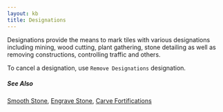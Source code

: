 ```yaml
---
layout: kb
title: Designations
---
```


Designations provide the means to mark tiles with various designations including mining, wood cutting, plant gathering, stone detailing as well as removing constructions, controlling traffic and others.

To cancel a designation, use `Remove Designations` designation.

##### See Also

[Smooth Stone](smoothing.html),
[Engrave Stone](engraving.html),
[Carve Fortifications](fortification.html)

<!-- [Labor](labors.html) requirements:

Mining: Mine, Channel, Remove Up Stairs/Ramps, Upward Stairway, Downward Stairway, Up/Down Stairway, Upward Ramp

Wood cutting: Chop Down Trees

#### Available Designations

**Mine** - Mark tiles to be mined out, removing stone/soil walls and leaving stone/soil floors. May leave stone/ore/gems. (req. Mining labor)

**Channel** - Mark tiles to be channeled out, removing the stone/soil wall on that tile, the floor, and replacing the stone/soil floor below with a ramp. May leave stone/ore/gem. (req. Mining labor)

**Remove Up Stairs/Ramps** - Mark tiles to remove natural ramps and dug ramps/stairs. (req. Mining labor)

**Upward Stairway** - Mark walls to be dug out and replaced with upward stairs. (req. Mining labor)

**Downward Stairway** - Mark walls or floors to be dug out and replaced with downard stairs. (req. Mining labor)

**Up/Down Stairway** - Mark walls to be dug out and replaced with upward/downward stairs. (req. Mining labor)

**Upward Ramp** - Mark walls to be dug out and replaced with upward ramps. (req. Mining labor)

**Chop Down Trees** - Mark Trees to be chopped down. (req. Wood cutting labor)

**Gather Plants** - Mark Shrubs to be gathered. (req. Plant gathering labor)

**Smooth Stone** - Mark stone walls to be smoothed.  (req. Stone detailing labor)

**Engrave Stone** - Mark smoothed walls to be engraved.  (req. Stone detailing labor)

**Carve Fortifications** - Mark smoothed walls to have fortifications carved.  (req. Stone detailing labor)

**Carve Track** - Mark stone walls to be turned into track for minecarts. (req. Stone detailing labor)

**Toggle Engravings** - Mark tiles to display/hide engravings.

**Toggle Marker** - Unsuspend/Suspend a designation.

**Remove Designation** - Remove all designation markings.

**Remove Construction** - Mark constructions to be removed

* Bulk designation of items
** Reclaim Items/Buildings - Mark area of objects to be Reclaim|claimed.
** Forbid Items/Buildings - Mark area of objects to be forbidden.
** Melt Items - Mark area of objects to be melted.
** Remove Melt - Remove melt  marking from area.
** Dump Items - Mark area of objects to be dumped.
** Remove Dump - Remove dump marking from area.
** Hide Items/Buildings - Mark area of objects to be Hide Items or Buildings|hidden.
** Unhide Items/Buildings - Remove Hide Items or Buildings|hide marking from area.

* Set Traffic|Traffic Areas ({{K|o}}) - Traffic area values determine where dwarves will travel.  Large values for cost mean that dwarves will avoid that area if at all possible; smaller costs mean they will prefer that path even if it is longer than “normal”.
** High Traffic Area - Mark areas with the “cost” listed in “High Traffic Cost”
** Normal Traffic Area - Mark areas with the “cost” listed in “Normal Traffic Cost”
** Low Traffic Area - Mark areas with the “cost” listed in “Low Traffic Cost”
** Restricted Traffic Area - Mark areas with the “cost” listed in “Restricted Traffic Cost”

-->
